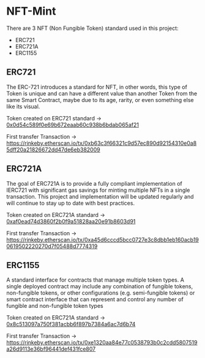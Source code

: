 # NFT-Mint

There are 3 NFT (Non Fungible Token) standard used in this project:
- ERC721
- ERC721A
- ERC1155

## ERC721
The ERC-721 introduces a standard for NFT, in other words, this type of Token is unique and can have a different value than another Token from the same Smart Contract, maybe due to its age, rarity, or even something else like its visual.

Token created on ERC721 standard -> [0x0d54c589f0e69b672eaab60c938b6bdab065af21](https://rinkeby.etherscan.io/token/0x0d54c589f0e69b672eaab60c938b6bdab065af21)

First transfer Transaction -> https://rinkeby.etherscan.io/tx/0xb63c3f66321c9d57ec890d92154310e0a85dff20a21826672dd47de6eb382009

## ERC721A
The goal of ERC721A is to provide a fully compliant implementation of IERC721 with significant gas savings for minting multiple NFTs in a single transaction. This project and implementation will be updated regularly and will continue to stay up to date with best practices.

Token created on ERC721A standard -> [0xaf0ead74d3860f2b0f9a51828aa20e91b8603d91](https://rinkeby.etherscan.io/token/0xaf0ead74d3860f2b0f9a51828aa20e91b8603d91)

First transfer Transaction -> https://rinkeby.etherscan.io/tx/0xa45d6cccd5bcc0727e3c8dbb1eb160acb190619502220270d7f05488d7774319

## ERC1155
A standard interface for contracts that manage multiple token types. A single deployed contract may include any combination of fungible tokens, non-fungible tokens, or other configurations (e.g. semi-fungible tokens) or smart contract interface that can represent and control any number of fungible and non-fungible token types

Token created on ERC721A standard -> [0x8c513097a750f381acbb6f897b7384a6ac7d6b74](https://rinkeby.etherscan.io/token/0x8c513097a750f381acbb6f897b7384a6ac7d6b74)

First transfer Transaction -> https://rinkeby.etherscan.io/tx/0xe1320aa84e77c0538793b0c2cdd5807519a26d9113e36bf96441def431fce807

